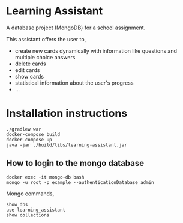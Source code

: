# Learning Assistant
A database project (MongoDB) for a school assignment.

This assistant offers the user to, 
- create new cards dynamically with information like questions and multiple choice answers
- delete cards
- edit cards
- show cards
- statistical information about the user's progress
- ...

# Installation instructions
```
./gradlew war
docker-compose build
docker-compose up
java -jar ./build/libs/learning-assistant.jar
```

## How to login to the mongo database
```
docker exec -it mongo-db bash
mongo -u root -p example --authenticationDatabase admin
```
Mongo commands,
```
show dbs
use learning_assistant
show collections
```
